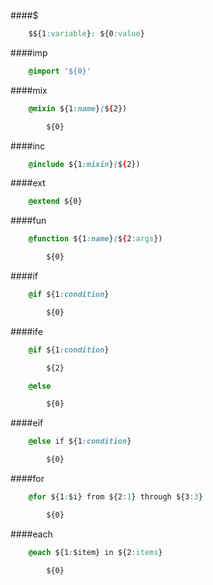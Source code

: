####$
```css
    $${1:variable}: ${0:value}
```
####imp
```css
    @import '${0}'
```
####mix
```css
    @mixin ${1:name}(${2})

        ${0}
```
####inc
```css
    @include ${1:mixin}(${2})
```
####ext
```css
    @extend ${0}
```
####fun
```css
    @function ${1:name}(${2:args})

        ${0}
```
####if
```css
    @if ${1:condition}

        ${0}
```
####ife
```css
    @if ${1:condition}

        ${2}

    @else

        ${0}
```
####eif
```css
    @else if ${1:condition}

        ${0}
```
####for
```css
    @for ${1:$i} from ${2:1} through ${3:3}

        ${0}
```
####each
```css
    @each ${1:$item} in ${2:items}

        ${0}
```

